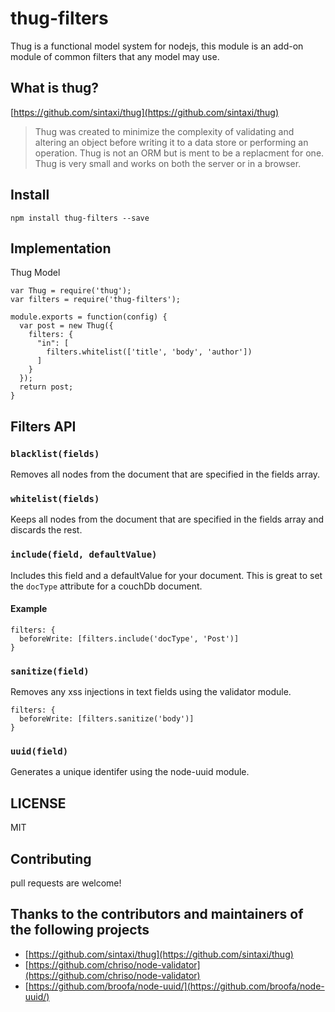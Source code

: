# thug-filters

Thug is a functional model system for nodejs, this module is an add-on module of common filters that any model may use.

## What is thug?

[https://github.com/sintaxi/thug](https://github.com/sintaxi/thug)

> Thug was created to minimize the complexity of validating and altering an object before writing it to a data store or performing an operation. Thug is not an ORM but is ment to be a replacment for one. Thug is very small and works on both the server or in a browser.

## Install

```
npm install thug-filters --save
```

## Implementation

Thug Model

```
var Thug = require('thug');
var filters = require('thug-filters');

module.exports = function(config) {
  var post = new Thug({
    filters: {
      "in": [
        filters.whitelist(['title', 'body', 'author'])
      ]
    }
  });
  return post;
}
```

## Filters API

### `blacklist(fields)`

Removes all nodes from the document that are specified in the fields array.

### `whitelist(fields)`

Keeps all nodes from the document that are specified in the fields array and discards the rest.

### `include(field, defaultValue)`

Includes this field and a defaultValue for your document.  This is great to set the `docType` attribute 
for a couchDb document.

#### Example

```
filters: {
  beforeWrite: [filters.include('docType', 'Post')]
}
``` 

### `sanitize(field)`

Removes any xss injections in text fields using the validator module.

```
filters: {
  beforeWrite: [filters.sanitize('body')]
}

```

### `uuid(field)`

Generates a unique identifer using the node-uuid module.

## LICENSE

MIT

## Contributing

pull requests are welcome!

## Thanks to the contributors and maintainers of the following projects

* [https://github.com/sintaxi/thug](https://github.com/sintaxi/thug)
* [https://github.com/chriso/node-validator](https://github.com/chriso/node-validator)
* [https://github.com/broofa/node-uuid/](https://github.com/broofa/node-uuid/)

